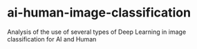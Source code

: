 # ai-human-image-classification
Analysis of the use of several types of Deep Learning in image classification for AI and Human
